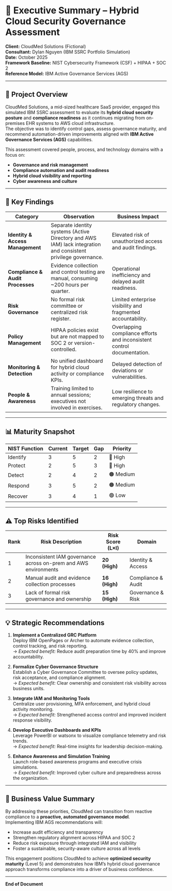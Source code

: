 # 🧾 Executive Summary – Hybrid Cloud Security Governance Assessment  
**Client:** CloudMed Solutions (Fictional)  
**Consultant:** Dylan Nguyen (IBM SSRC Portfolio Simulation)  
**Date:** October 2025  
**Framework Baseline:** NIST Cybersecurity Framework (CSF) + HIPAA + SOC 2  
**Reference Model:** IBM Active Governance Services (AGS)

---

## 🎯 Project Overview
CloudMed Solutions, a mid-sized healthcare SaaS provider, engaged this simulated IBM SSRC assessment to evaluate its **hybrid cloud security posture** and **compliance readiness** as it continues migrating from on-premises EHR systems to AWS cloud infrastructure.  
The objective was to identify control gaps, assess governance maturity, and recommend automation-driven improvements aligned with **IBM Active Governance Services (AGS)** capabilities.

This assessment covered people, process, and technology domains with a focus on:
- **Governance and risk management**
- **Compliance automation and audit readiness**
- **Hybrid cloud visibility and reporting**
- **Cyber awareness and culture**

---

## 🧩 Key Findings

| Category | Observation | Business Impact |
|-----------|--------------|-----------------|
| **Identity & Access Management** | Separate identity systems (Active Directory and AWS IAM) lack integration and consistent privilege governance. | Elevated risk of unauthorized access and audit findings. |
| **Compliance & Audit Processes** | Evidence collection and control testing are manual, consuming ~200 hours per quarter. | Operational inefficiency and delayed audit readiness. |
| **Risk Governance** | No formal risk committee or centralized risk register. | Limited enterprise visibility and fragmented accountability. |
| **Policy Management** | HIPAA policies exist but are not mapped to SOC 2 or version-controlled. | Overlapping compliance efforts and inconsistent control documentation. |
| **Monitoring & Detection** | No unified dashboard for hybrid cloud activity or compliance KPIs. | Delayed detection of deviations or vulnerabilities. |
| **People & Awareness** | Training limited to annual sessions; executives not involved in exercises. | Low resilience to emerging threats and regulatory changes. |

---

## 📊 Maturity Snapshot

| NIST Function | Current | Target | Gap | Priority |
|----------------|----------|--------|-----|-----------|
| Identify | 3 | 5 | 2 | 🔴 High |
| Protect | 2 | 5 | 3 | 🔴 High |
| Detect | 2 | 4 | 2 | 🟠 Medium |
| Respond | 3 | 5 | 2 | 🟠 Medium |
| Recover | 3 | 4 | 1 | 🟢 Low |

---

## ⚠️ Top Risks Identified

| Rank | Risk Description | Risk Score (L×I) | Domain |
|------|------------------|------------------|--------|
| 1 | Inconsistent IAM governance across on-prem and AWS environments | **20 (High)** | Identity & Access |
| 2 | Manual audit and evidence collection processes | **16 (High)** | Compliance & Audit |
| 3 | Lack of formal risk governance and ownership | **15 (High)** | Governance & Risk |

---

## 💡 Strategic Recommendations

1. **Implement a Centralized GRC Platform**  
   Deploy IBM OpenPages or Archer to automate evidence collection, control tracking, and risk reporting.  
   → *Expected benefit:* Reduce audit preparation time by 40% and improve accountability.  

2. **Formalize Cyber Governance Structure**  
   Establish a Cyber Governance Committee to oversee policy updates, risk acceptance, and compliance alignment.  
   → *Expected benefit:* Clear ownership and consistent risk visibility across business units.  

3. **Integrate IAM and Monitoring Tools**  
   Centralize user provisioning, MFA enforcement, and hybrid cloud activity monitoring.  
   → *Expected benefit:* Strengthened access control and improved incident response visibility.  

4. **Develop Executive Dashboards and KPIs**  
   Leverage PowerBI or watsonx to visualize compliance telemetry and risk trends.  
   → *Expected benefit:* Real-time insights for leadership decision-making.  

5. **Enhance Awareness and Simulation Training**  
   Launch role-based awareness programs and executive crisis simulations.  
   → *Expected benefit:* Improved cyber culture and preparedness across the organization.  

---

## 🧠 Business Value Summary
By addressing these priorities, CloudMed can transition from reactive compliance to a **proactive, automated governance model**.  
Implementing IBM AGS recommendations will:
- Increase audit efficiency and transparency  
- Strengthen regulatory alignment across HIPAA and SOC 2  
- Reduce risk exposure through integrated IAM and visibility  
- Foster a sustainable, security-aware culture across all levels  

This engagement positions CloudMed to achieve **optimized security maturity** (Level 5) and demonstrates how IBM’s hybrid cloud governance approach transforms compliance into a driver of business confidence.

---

**End of Document**
